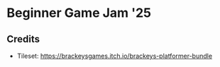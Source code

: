 # Beginner Game Jam '25

## Credits

- Tileset: https://brackeysgames.itch.io/brackeys-platformer-bundle
